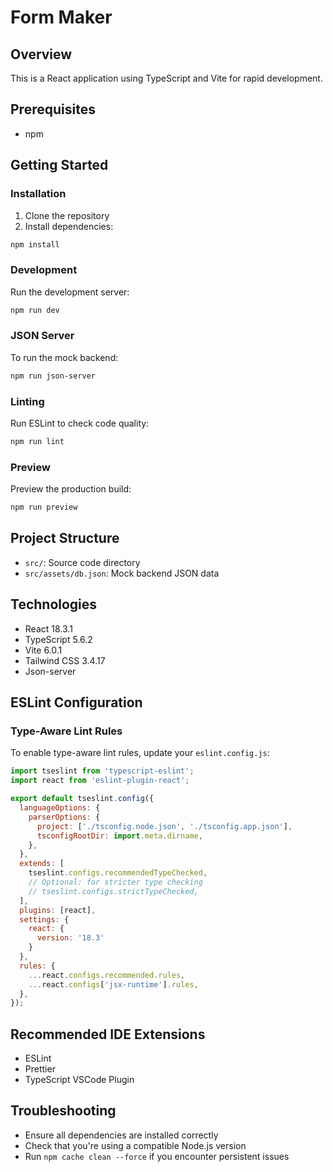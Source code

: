 # Form Maker

## Overview
This is a React application using TypeScript and Vite for rapid development.

## Prerequisites

- npm 

## Getting Started

### Installation
1. Clone the repository
2. Install dependencies:
```bash
npm install
```

### Development
Run the development server:
```bash
npm run dev
```

### JSON Server
To run the mock backend:
```bash
npm run json-server
```



### Linting
Run ESLint to check code quality:
```bash
npm run lint
```

### Preview
Preview the production build:
```bash
npm run preview
```

## Project Structure
- `src/`: Source code directory
- `src/assets/db.json`: Mock backend JSON data

## Technologies
- React 18.3.1
- TypeScript 5.6.2
- Vite 6.0.1
- Tailwind CSS 3.4.17
- Json-server

## ESLint Configuration

### Type-Aware Lint Rules
To enable type-aware lint rules, update your `eslint.config.js`:

```javascript
import tseslint from 'typescript-eslint';
import react from 'eslint-plugin-react';

export default tseslint.config({
  languageOptions: {
    parserOptions: {
      project: ['./tsconfig.node.json', './tsconfig.app.json'],
      tsconfigRootDir: import.meta.dirname,
    },
  },
  extends: [
    tseslint.configs.recommendedTypeChecked,
    // Optional: for stricter type checking
    // tseslint.configs.strictTypeChecked,
  ],
  plugins: [react],
  settings: {
    react: {
      version: '18.3'
    }
  },
  rules: {
    ...react.configs.recommended.rules,
    ...react.configs['jsx-runtime'].rules,
  },
});
```

## Recommended IDE Extensions
- ESLint
- Prettier
- TypeScript VSCode Plugin

## Troubleshooting
- Ensure all dependencies are installed correctly
- Check that you're using a compatible Node.js version
- Run `npm cache clean --force` if you encounter persistent issues

